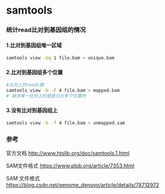 # samtools



### 统计read比对到基因组的情况

#### 1.比对到基因组唯一区域

```bash
samtools view -bq 1 file.bam > unique.bam
```

#### 2.比对到基因组多个位置

```bash
#比对上的reads数
samtools view -b -F 4 file.bam > mapped.bam
# 减去唯一比对上的就是比对多个位置的
```

#### 3.没有比对到基因组上

```bash
samtools view -b -f 4 file.bam > unmapped.sam
```







### 参考

官方文档 http://www.htslib.org/doc/samtools.1.html 

SAM文件格式  https://www.plob.org/article/7353.html 

SAM 文件格式  https://blog.csdn.net/genome_denovo/article/details/78712972 